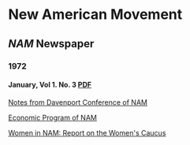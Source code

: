 # New American Movement

## _NAM_ Newspaper

### 1972

#### January, Vol 1. No. 3 [PDF](https://democraticleft.dsausa.org/files/sites/6/2022/08/NAM_1972_V1-n3_final.pdf)

[Notes from Davenport Conference of NAM](/nam/v001_n003_1973_January/notes-from-davenport.md)

[Economic Program of NAM](/nam/v001_n003_1973_January/economic-programs-of-nam.md)

[Women in NAM: Report on the Women's Caucus](/nam/v001_n003_1973_January/women-in-nam.md)


